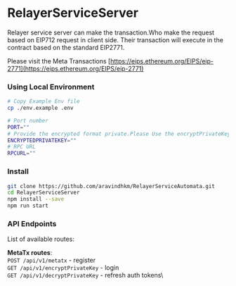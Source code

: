 # RelayerServiceServer
Relayer service server can make the transaction.Who make the request based on EIP712 request in client side. Their transaction will execute in the contract based on the standard EIP2771.

Please visit the Meta Transactions [https://eips.ethereum.org/EIPS/eip-2771](https://eips.ethereum.org/EIPS/eip-2771)

### Using Local Environment

```bash
# Copy Example Env file
cp ./env.example .env

# Port number
PORT=""
# Provide the encrypted format private.Please Use the encryptPrivateKey routes for encryption.
ENCRYPTEDPRIVATEKEY=""
# RPC URL
RPCURL=""

```


### Install

```sh
git clone https://github.com/aravindhkm/RelayerServiceAutomata.git
cd RelayerServiceServer
npm install --save
npm run start
```

### API Endpoints

List of available routes:

**MetaTx routes**:\
`POST /api/v1/metatx` - register\
`GET /api/v1/encryptPrivateKey` - login\
`GET /api/v1/decryptPrivateKey` - refresh auth tokens\
